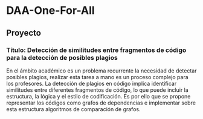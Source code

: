 # DAA-One-For-All

## Proyecto

### Título: Detección de similitudes entre fragmentos de código para la detección de posibles plagios

En el ámbito académico es un problema recurrente la necesidad de detectar posibles plagios, realizar esta tarea a mano es un proceso complejo para los profesores. La detección de plagios en código implica identificar similitudes entre diferentes fragmentos de código, lo que puede incluir la estructura, la lógica y el estilo de codificación. Es por ello que se propone representar los códigos como grafos de dependencias e implementar sobre esta estructura algoritmos de comparación de grafos.
